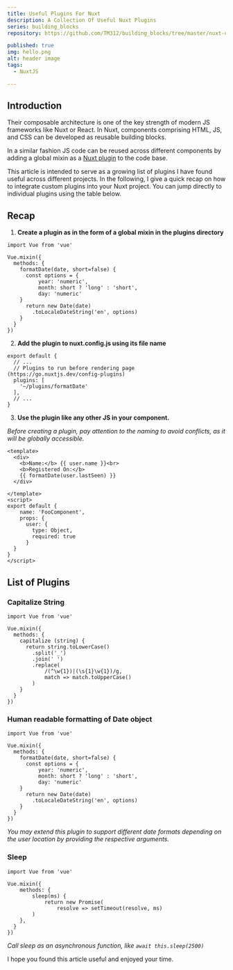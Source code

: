 ```yaml
---
title: Useful Plugins For Nuxt
description: A Collection Of Useful Nuxt Plugins
series: building_blocks
repository: https://github.com/TM312/building_blocks/tree/master/nuxt-useful-plugins

published: true
img: hello.png
alt: header image
tags:
  - NuxtJS

---
```



## Introduction

Their composable architecture is one of the key strength of modern JS frameworks like Nuxt or React. In Nuxt, components comprising HTML, JS, and CSS can be developed as reusable building blocks.

In a similar fashion JS code can be reused across different components by adding a global mixin as a <a class="font-bold text-purple-600" href="https://nuxtjs.org/docs/2.x/directory-structure/plugins/" target="_blank">Nuxt plugin</a> to the code base.

This article is intended to serve as a growing list of plugins I have found useful across different projects. In the following, I give a quick recap on how to integrate custom plugins into your Nuxt project. You can jump directly to individual plugins using the table below.


## Recap

1. __Create a plugin as in the form of a global mixin in the plugins directory__

```js[formatDate.js]
import Vue from 'vue'

Vue.mixin({
  methods: {
    formatDate(date, short=false) {
      const options = {
          year: 'numeric',
          month: short ? 'long' : 'short',
          day: 'numeric'
    }
      return new Date(date)
        .toLocaleDateString('en', options)
    }
  }
})
```

2. __Add the plugin to nuxt.config.js using its file name__

```js[nuxt.config.js]
export default {
  // ...
  // Plugins to run before rendering page (https://go.nuxtjs.dev/config-plugins)
  plugins: [
    '~/plugins/formatDate'
  ],
  // ...
}
```

3. __Use the plugin like any other JS in your component.__

*Before creating a plugin, pay attention to the naming to avoid conflicts, as it will be globally accessible.*

```vue[FooComponent.vue]
<template>
  <div>
    <b>Name:</b> {{ user.name }}<br>
    <b>Registered On:</b>
    {{ formatDate(user.lastSeen) }}
  </div>

</template>
<script>
export default {
    name: 'FooComponent',
    props: {
      user: {
        type: Object,
        required: true
      }
  }
}
</script>
```


## List of Plugins


### Capitalize String

```js[capitalize.js]
import Vue from 'vue'

Vue.mixin({
  methods: {
    capitalize (string) {
      return string.toLowerCase()
        .split('_')
        .join(' ')
        .replace(
            /(^\w{1})|(\s{1}\w{1})/g,
            match => match.toUpperCase()
        )
    }
  }
})
```

### Human readable formatting of Date object

```js[formatDate.js]
import Vue from 'vue'

Vue.mixin({
  methods: {
    formatDate(date, short=false) {
      const options = {
          year: 'numeric',
          month: short ? 'long' : 'short',
          day: 'numeric'
    }
      return new Date(date)
        .toLocaleDateString('en', options)
    }
  }
})
```
*You may extend this plugin to support different date formats depending on the user location by providing the respective arguments.*


### Sleep

```js[sleep.js]
import Vue from 'vue'

Vue.mixin({
    methods: {
        sleep(ms) {
            return new Promise(
                resolve => setTimeout(resolve, ms)
        )
    },
  }
})
```
*Call sleep as an asynchronous function, like `await this.sleep(2500)`*



I hope you found this article useful and enjoyed your time.
